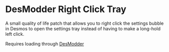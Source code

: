 # DesModder Right Click Tray

A small quality of life patch that allows you to right click the settings bubble in Desmos to open the settings tray instead of having to make a long-hold left click.

Requires loading through [DesModder](https://github.com/jared-hughes/DesModder)
